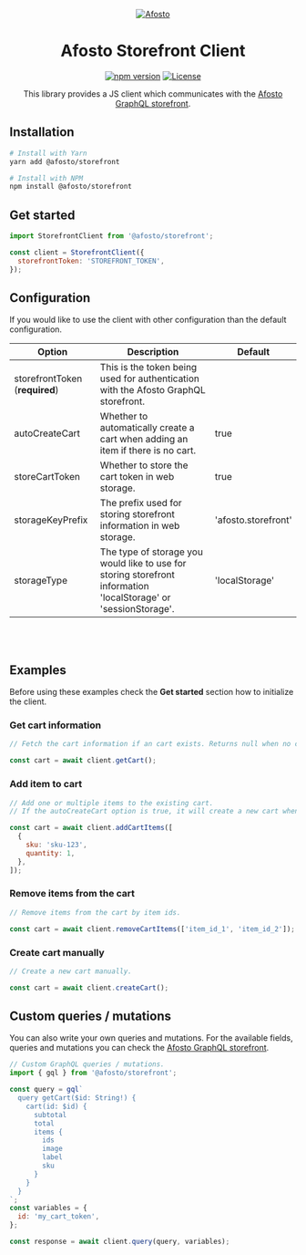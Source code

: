 <p align="center">
  <a href="https://afosto.com"><img src="https://content.afosto.io/5719193282412544/brand/AFO-Logo-compleet-kleur-RGBat4x.png?w=268" alt="Afosto" /></a>
</p>

<h1 align="center">Afosto Storefront Client</h1>

<p align="center">
  <a href="https://www.npmjs.com/package/@afosto/storefront"><img src="https://img.shields.io/npm/v/@afosto/storefront.svg" alt="npm version"></a>
  <a href="https://github.com/afosto/storefront/blob/main/LICENSE"><img src="https://img.shields.io/badge/license-MIT-informational" alt="License"></a>
</p>

<p align="center">This library provides a JS client which communicates with the <a href="https://afosto.app/graphql">Afosto GraphQL storefront</a>.


## Installation

```sh
# Install with Yarn
yarn add @afosto/storefront

# Install with NPM
npm install @afosto/storefront
```

## Get started

```js
import StorefrontClient from '@afosto/storefront';

const client = StorefrontClient({
  storefrontToken: 'STOREFRONT_TOKEN',
});
```

## Configuration

If you would like to use the client with other configuration than the default configuration.

| Option                         | Description                                                                                                      | Default                    |
|--------------------------------|------------------------------------------------------------------------------------------------------------------|----------------------------|
| storefrontToken (**required**) | This is the token being used for authentication with the Afosto GraphQL storefront.                              |  |
| autoCreateCart                 | Whether to automatically create a cart when adding an item if there is no cart.                                  | true                       |                      
| storeCartToken    | Whether to store the cart token in web storage.                                                                  | true |                      |
| storageKeyPrefix | The prefix used for storing storefront information in web storage.                                               | 'afosto.storefront' |
| storageType | The type of storage you would like to use for storing storefront information 'localStorage' or 'sessionStorage'. | 'localStorage' |

<br /><br />
## Examples

Before using these examples check the **Get started** section how to initialize the client.

### Get cart information

```js
// Fetch the cart information if an cart exists. Returns null when no cart exists.

const cart = await client.getCart();
```

### Add item to cart

```js
// Add one or multiple items to the existing cart. 
// If the autoCreateCart option is true, it will create a new cart when a cart doesn't exist yet.

const cart = await client.addCartItems([
  {
    sku: 'sku-123',
    quantity: 1,
  },
]);
```

### Remove items from the cart

```js
// Remove items from the cart by item ids. 

const cart = await client.removeCartItems(['item_id_1', 'item_id_2']);
```

### Create cart manually

```js
// Create a new cart manually.

const cart = await client.createCart();
```

## Custom queries / mutations

You can also write your own queries and mutations. For the available fields, queries and mutations you can check the <a href="https://afosto.app/graphql">Afosto GraphQL storefront</a>.

```js
// Custom GraphQL queries / mutations.
import { gql } from '@afosto/storefront';

const query = gql`
  query getCart($id: String!) {
    cart(id: $id) {
      subtotal
      total
      items {
        ids
        image
        label
        sku
      }
    }
  }
`;
const variables = {
  id: 'my_cart_token',
};

const response = await client.query(query, variables);
```




